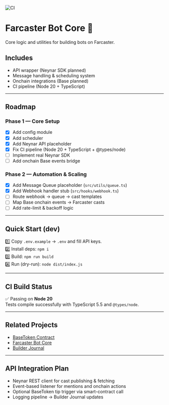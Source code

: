 ![CI](https://github.com/Igorehadem/farcaster-bot-core/actions/workflows/ci.yml/badge.svg)

# Farcaster Bot Core 🤖

Core logic and utilities for building bots on Farcaster.

## Includes
- API wrapper (Neynar SDK planned)
- Message handling & scheduling system
- Onchain integrations (Base planned)
- CI pipeline (Node 20 + TypeScript)

---

## Roadmap
### Phase 1 — Core Setup
- [x] Add config module  
- [x] Add scheduler  
- [x] Add Neynar API placeholder  
- [x] Fix CI pipeline (Node 20 + TypeScript + @types/node)  
- [ ] Implement real Neynar SDK  
- [ ] Add onchain Base events bridge  

### Phase 2 — Automation & Scaling
- [x] Add Message Queue placeholder (`src/utils/queue.ts`)  
- [x] Add Webhook handler stub (`src/hooks/webhook.ts`)  
- [ ] Route webhook → queue → cast templates  
- [ ] Map Base onchain events → Farcaster casts  
- [ ] Add rate-limit & backoff logic  

---

## Quick Start (dev)
1️⃣ Copy `.env.example` → `.env` and fill API keys.  
2️⃣ Install deps: `npm i`  
3️⃣ Build: `npm run build`  
4️⃣ Run (dry-run): `node dist/index.js`

---

## CI Build Status
✅ Passing on **Node 20**  
Tests compile successfully with TypeScript 5.5 and `@types/node`.  

---

## Related Projects
- [BaseToken Contract](https://github.com/Igorehadem/base-token-contract)  
- [Farcaster Bot Core](https://github.com/Igorehadem/farcaster-bot-core)  
- [Builder Journal](https://github.com/Igorehadem/builder-journal)

---

## API Integration Plan
- Neynar REST client for cast publishing & fetching  
- Event-based listener for mentions and onchain actions  
- Optional BaseToken tip trigger via smart-contract call  
- Logging pipeline → Builder Journal updates  
